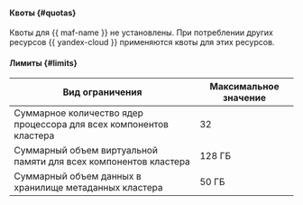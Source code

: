 #### Квоты {#quotas}

Квоты для {{ maf-name }} не установлены. При потреблении других ресурсов {{ yandex-cloud }} применяются квоты для этих ресурсов.

#### Лимиты {#limits}

Вид ограничения | Максимальное значение
--- | ---
Суммарное количество ядер процессора для всех компонентов кластера | 32
Суммарный объем виртуальной памяти для всех компонентов кластера | 128 ГБ
Суммарный объем данных в хранилище метаданных кластера | 50 ГБ
